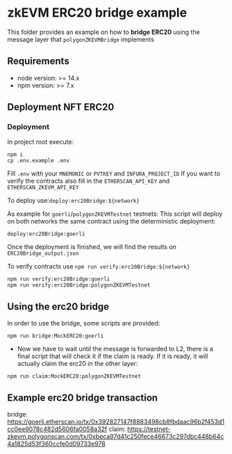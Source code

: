 # zkEVM ERC20 bridge example

This folder provides an example on how to **bridge ERC20** using the message layer that `polygonZKEVMBridge` implements

## Requirements

- node version: >= 14.x
- npm version: >= 7.x

## Deployment NFT ERC20

### Deployment

In project root execute:

```
npm i
cp .env.example .env
```

Fill `.env` with your `MNEMONIC` or `PVTKEY` and `INFURA_PROJECT_ID`
If you want to verify the contracts also fill in the `ETHERSCAN_API_KEY` and `ETHERSCAN_ZKEVM_API_KEY`

To deploy use:`deploy:erc20Bridge:${network}`

As example for `goerli`/`polygonZKEVMTestnet` testnets:
This script will deploy on both networks the same contract using the deterministic deployment:

```
deploy:erc20Bridge:goerli
```

Once the deployment is finished, we will find the results on `ERC20Bridge_output.json`

To verify contracts use `npm run verify:erc20Bridge:${network}`

```
npm run verify:erc20Bridge:goerli
npm run verify:erc20Bridge:polygonZKEVMTestnet
```

## Using the erc20 bridge

In order to use the bridge, some scripts are provided:

```
npm run bridge:MockERC20:goerli
```

- Now we have to wait until the message is forwarded to L2, there is a final script that will check it if the claim is ready. If it is ready, it will actually claim the erc20 in the other layer:

```
npm run claim:MockERC20:polygonZKEVMTestnet
```

## Example erc20 bridge transaction

bridge: https://goerli.etherscan.io/tx/0x392827147f8883498cb8fbdaac96b2f453d1cc0ee9078c482d5606fa0058a32f
claim: https://testnet-zkevm.polygonscan.com/tx/0xbeca97d41c250fece46673c297dbc448b64c4a1825d53f360ccfe0d09733e978
